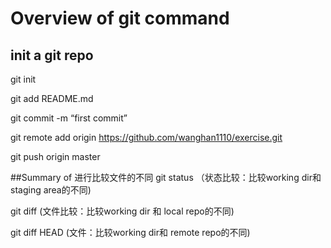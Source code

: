 # Overview of git command
## init a git repo
git init

git add README.md

git commit -m “first commit”

git remote add origin https://github.com/wanghan1110/exercise.git

git push origin master

##Summary of 进行比较文件的不同
git status （状态比较：比较working dir和staging area的不同)

git diff (文件比较：比较working dir 和 local repo的不同)

git diff HEAD (文件：比较working dir和 remote repo的不同)